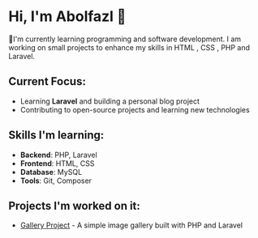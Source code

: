 # Hi, I'm Abolfazl 👋

🌱I'm currently learning programming and software development. I am working on small projects to enhance my skills in HTML , CSS , PHP and Laravel.

## Current Focus:
- Learning **Laravel** and building a personal blog project
- Contributing to open-source projects and learning new technologies

## Skills I'm learning:
- **Backend**: PHP, Laravel
- **Frontend**: HTML, CSS
- **Database**: MySQL
- **Tools**: Git, Composer 

## Projects I'm worked on it:
- [Gallery Project](https://github.com/Abolfazlmansori/PhotoNest) - A simple image gallery built with PHP and Laravel

<!--
**Abolfazlmansori/Abolfazlmansori** is a ✨ _special_ ✨ repository because its `README.md` (this file) appears on your GitHub profile.

Here are some ideas to get you started:

-  🔭I’m currently working on ...
-  I’m currently learning ...
- 👯 I’m looking to collaborate on ...
- 🤔 I’m looking for help with ...
- 💬 Ask me about ...
- 📫 How to reach me: ...
- 😄 Pronouns: ...
- ⚡ Fun fact: ...
-->
